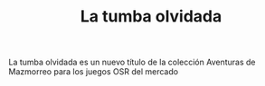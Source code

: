 ﻿---
title: La tumba olvidada
summary: Olvidada por el tiempo, alejada de los caminos, se levantan los restos de una antigua tumba cuyo nombre se borró de la memoria. Hoy, esa tumba ha sido encontrada y los tesoros que guarda en su interior aguardan a los valientes que se atrevan a adentrarse en ella.
authors:
  - Héctor Prieto de la Calle
date:
type: post
categories:
- OSR
tags:
- OSR
- Dungeon
minlevels: "5"
maxlevels: "8"
prices: 1 Euro
session: "2"
mincharacters: "4"
maxcharacters: "6"
eval:  No oficial/Compatible
cover: "latumbaolvidada.jpg"
download:
moreinfo: "https://labibliotecadelcalamar.blogspot.com/2020/05/ya-la-venta-la-tumba-olvidada.html"
license: "OGL"
draft: false

---

La tumba olvidada es un nuevo título de la colección Aventuras de Mazmorreo para los juegos OSR del mercado